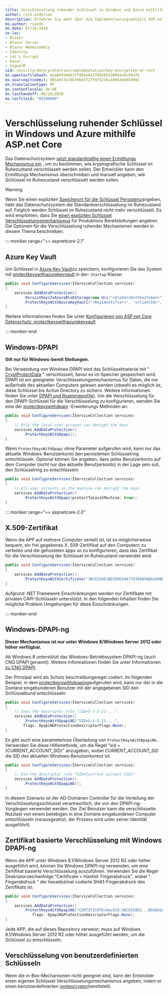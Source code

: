 ```yaml
---
title: Verschlüsselung ruhender Schlüssel in Windows und Azure mithilfe ASP.net Core
author: rick-anderson
description: Erfahren Sie mehr über die Implementierungsdetails ASP.net Core Verschlüsselung von Datenschutz Schlüsseln ruhender Daten.
ms.author: riande
ms.date: 07/16/2018
no-loc:
- Blazor
- Blazor Server
- Blazor WebAssembly
- Identity
- Let's Encrypt
- Razor
- SignalR
uid: security/data-protection/implementation/key-encryption-at-rest
ms.openlocfilehash: eaa855d48437f80ab912780205530843a9c56476
ms.sourcegitcommit: d65a027e78bf0b83727f975235a18863e685d902
ms.translationtype: MT
ms.contentlocale: de-DE
ms.lasthandoff: 06/26/2020
ms.locfileid: "85399698"
---
```

# <a name="key-encryption-at-rest-in-windows-and-azure-using-aspnet-core"></a>Verschlüsselung ruhender Schlüssel in Windows und Azure mithilfe ASP.net Core

Das Datenschutzsystem [setzt standardmäßig einen Ermittlungs Mechanismus ein](xref:security/data-protection/configuration/default-settings) , um zu bestimmen, wie kryptografische Schlüssel im Ruhezustand verschlüsselt werden sollen. Der Entwickler kann den Ermittlungs Mechanismus überschreiben und manuell angeben, wie Schlüssel im Ruhezustand verschlüsselt werden sollen.

> [!WARNING]
> Wenn Sie einen expliziten [Speicherort für die Schlüssel Persistenz](xref:security/data-protection/implementation/key-storage-providers)angeben, hebt das Datenschutzsystem die Standardverschlüsselung im Ruhezustand auf. Folglich werden Schlüssel im Ruhezustand nicht mehr verschlüsselt. Es wird empfohlen, dass Sie [einen expliziten Schlüssel Verschlüsselungsmechanismus](xref:security/data-protection/implementation/key-encryption-at-rest) für Produktions Bereitstellungen angeben. Die Optionen für die Verschlüsselung ruhender Mechanismen werden in diesem Thema beschrieben.

::: moniker range=">= aspnetcore-2.1"

## <a name="azure-key-vault"></a>Azure Key Vault

Um Schlüssel in [Azure Key Vault](https://azure.microsoft.com/services/key-vault/)zu speichern, konfigurieren Sie das System mit [protectkeyswithazurekeyvault](/dotnet/api/microsoft.aspnetcore.dataprotection.azuredataprotectionbuilderextensions.protectkeyswithazurekeyvault) in der- `Startup` Klasse:

```csharp
public void ConfigureServices(IServiceCollection services)
{
    services.AddDataProtection()
        .PersistKeysToAzureBlobStorage(new Uri("<blobUriWithSasToken>"))
        .ProtectKeysWithAzureKeyVault("<keyIdentifier>", "<clientId>", "<clientSecret>");
}
```

Weitere Informationen finden Sie unter [Konfigurieren von ASP.net Core Datenschutz: protectkeyswithazurekeyvault](xref:security/data-protection/configuration/overview#protectkeyswithazurekeyvault).

::: moniker-end

## <a name="windows-dpapi"></a>Windows-DPAPI

**Gilt nur für Windows-bereit Stellungen.**

Bei Verwendung von Windows DPAPI wird das Schlüsselmaterial mit " [CryptProtectData](/windows/desktop/api/dpapi/nf-dpapi-cryptprotectdata) " verschlüsselt, bevor es im Speicher gespeichert wird. DPAPI ist ein geeigneter Verschlüsselungsmechanismus für Daten, die nie außerhalb des aktuellen Computers gelesen werden (obwohl es möglich ist, diese Schlüssel bis Active Directory zu sichern. Weitere Informationen finden Sie unter [DPAPI und Roamingprofile](https://support.microsoft.com/kb/309408/#6)). Um die Verschlüsselung für den DPAPI-Schlüssel für die Verschlüsselung zu konfigurieren, wenden Sie eine der [protectkeyswithdpapi](/dotnet/api/microsoft.aspnetcore.dataprotection.dataprotectionbuilderextensions.protectkeyswithdpapi) -Erweiterungs Methoden an:

```csharp
public void ConfigureServices(IServiceCollection services)
{
    // Only the local user account can decrypt the keys
    services.AddDataProtection()
        .ProtectKeysWithDpapi();
}
```

Wenn `ProtectKeysWithDpapi` ohne Parameter aufgerufen wird, kann nur das aktuelle Windows-Benutzerkonto den persistenten Schlüsselring entschlüsseln. Optional können Sie angeben, dass jedes Benutzerkonto auf dem Computer (nicht nur das aktuelle Benutzerkonto) in der Lage sein soll, den Schlüsselring zu entschlüsseln:

```csharp
public void ConfigureServices(IServiceCollection services)
{
    // All user accounts on the machine can decrypt the keys
    services.AddDataProtection()
        .ProtectKeysWithDpapi(protectToLocalMachine: true);
}
```

::: moniker range=">= aspnetcore-2.0"

## <a name="x509-certificate"></a>X.509-Zertifikat

Wenn die APP auf mehrere Computer verteilt ist, ist es möglicherweise bequem, ein frei gegebenes X. 509-Zertifikat auf den Computern zu verteilen und die gehosteten apps so zu konfigurieren, dass das Zertifikat für die Verschlüsselung der Schlüssel im Ruhezustand verwendet wird:

```csharp
public void ConfigureServices(IServiceCollection services)
{
    services.AddDataProtection()
        .ProtectKeysWithCertificate("3BCE558E2AD3E0E34A7743EAB5AEA2A9BD2575A0");
}
```

Aufgrund .NET Framework Einschränkungen werden nur Zertifikate mit privaten CAPI-Schlüsseln unterstützt. In den folgenden Inhalten finden Sie mögliche Problem Umgehungen für diese Einschränkungen.

::: moniker-end

## <a name="windows-dpapi-ng"></a>Windows-DPAPI-ng

**Dieser Mechanismus ist nur unter Windows 8/Windows Server 2012 oder höher verfügbar.**

Ab Windows 8 unterstützt das Windows-Betriebssystem DPAPI-ng (auch CNG DPAPI genannt). Weitere Informationen finden Sie unter Informationen [zu CNG DPAPI](/windows/desktop/SecCNG/cng-dpapi).

Der Prinzipal wird als Schutz beschreibungsregel codiert. Im folgenden Beispiel, in dem [protectkeyswithdpaping](/dotnet/api/microsoft.aspnetcore.dataprotection.dataprotectionbuilderextensions.protectkeyswithdpaping)aufgerufen wird, kann nur der in die Domäne eingebundenen Benutzer mit der angegebenen SID den Schlüsselbund entschlüsseln:

```csharp
public void ConfigureServices(IServiceCollection services)
{
    // Uses the descriptor rule "SID=S-1-5-21-..."
    services.AddDataProtection()
        .ProtectKeysWithDpapiNG("SID=S-1-5-21-...",
        flags: DpapiNGProtectionDescriptorFlags.None);
}
```

Es gibt auch eine parameterlose Überladung von `ProtectKeysWithDpapiNG` . Verwenden Sie diese Hilfsmethode, um die Regel "sid = {CURRENT_ACCOUNT_SID}" anzugeben, wobei *CURRENT_ACCOUNT_SID* die SID des aktuellen Windows-Benutzerkontos ist:

```csharp
public void ConfigureServices(IServiceCollection services)
{
    // Use the descriptor rule "SID={current account SID}"
    services.AddDataProtection()
        .ProtectKeysWithDpapiNG();
}
```

In diesem Szenario ist der AD-Domänen Controller für die Verteilung der Verschlüsselungsschlüssel verantwortlich, die von den DPAPI-ng-Vorgängen verwendet werden. Der Ziel Benutzer kann die verschlüsselte Nutzlast von einem beliebigen in eine Domäne eingebundenen Computer entschlüsseln (vorausgesetzt, der Prozess wird unter seiner Identität ausgeführt).

## <a name="certificate-based-encryption-with-windows-dpapi-ng"></a>Zertifikat basierte Verschlüsselung mit Windows DPAPI-ng

Wenn die APP unter Windows 8.1/Windows Server 2012 R2 oder höher ausgeführt wird, können Sie Windows DPAPI-ng verwenden, um eine Zertifikat basierte Verschlüsselung auszuführen. Verwenden Sie die Regel Deskriptorzeichenfolge "Certificate = Hashid: Fingerabdruck", wobei " *Fingerabdruck* " der hexadezimal codierte SHA1-Fingerabdruck des Zertifikats ist:

```csharp
public void ConfigureServices(IServiceCollection services)
{
    services.AddDataProtection()
        .ProtectKeysWithDpapiNG("CERTIFICATE=HashId:3BCE558E2...B5AEA2A9BD2575A0",
            flags: DpapiNGProtectionDescriptorFlags.None);
}
```

Jede APP, die auf dieses Repository verweist, muss auf Windows 8.1/Windows Server 2012 R2 oder höher ausgeführt werden, um die Schlüssel zu entschlüsseln.

## <a name="custom-key-encryption"></a>Verschlüsselung von benutzerdefinierten Schlüsseln

Wenn die in-Box-Mechanismen nicht geeignet sind, kann der Entwickler einen eigenen Schlüssel Verschlüsselungsmechanismus angeben, indem er einen benutzerdefinierten [ixmlencryptor](/dotnet/api/microsoft.aspnetcore.dataprotection.xmlencryption.ixmlencryptor)bereitstellt.
